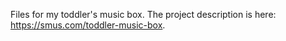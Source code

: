 Files for my toddler's music box. The project description is here:
<https://smus.com/toddler-music-box>.
